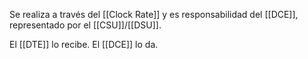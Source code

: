 Se realiza a través del [[Clock Rate]] y es responsabilidad del [[DCE]], representado por el [[CSU]]/[[DSU]]. 

El [[DTE]] lo recibe. El [[DCE]] lo da.
